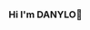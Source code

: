 ### Hi I'm DANYLO👋
<!--
Developing game applications in C# using Unity. I have additional skills in using Git version control system.



<p align='center'>
   <a href="https://github-readme-stats.vercel.app/api?username=MainDevF&show_icons=true&count_private=true">
       <img height=150 src="https://github-readme-stats.vercel.app/api?username=MainDevF&show_icons=true&count_private=true"/></a>
   <a href="https://github.com/romankh3/github-readme-stats">
       <img height=150 src="https://github-readme-stats.vercel.app/api/top-langs/?username=MainDevF&layout=compact"/></a>
</p>

Austraße 29
Siegen, Germany, 57072
📮 platednil@gmail.com

What I wanted to do

development and support of gaming projects 



LANGUAGES

Ukrainian (C-2)
Russian (C-2)
English (A-2)

-->
